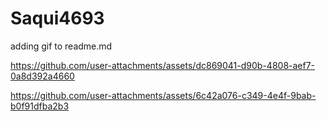 # Saqui4693
adding gif to readme.md



https://github.com/user-attachments/assets/dc869041-d90b-4808-aef7-0a8d392a4660



https://github.com/user-attachments/assets/6c42a076-c349-4e4f-9bab-b0f91dfba2b3



